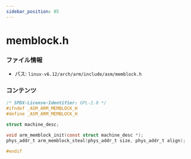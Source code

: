 ```yaml
---
sidebar_position: 85
---
```

# memblock.h

### ファイル情報

- パス: `linux-v6.12/arch/arm/include/asm/memblock.h`

### コンテンツ

```h
/* SPDX-License-Identifier: GPL-2.0 */
#ifndef _ASM_ARM_MEMBLOCK_H
#define _ASM_ARM_MEMBLOCK_H

struct machine_desc;

void arm_memblock_init(const struct machine_desc *);
phys_addr_t arm_memblock_steal(phys_addr_t size, phys_addr_t align);

#endif

```
